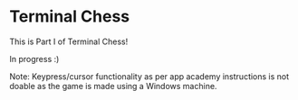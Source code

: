 # Terminal Chess 

This is Part I of Terminal Chess! 

In progress :)

Note: Keypress/cursor functionality as per app academy instructions is not doable as the game is made using a Windows machine.
